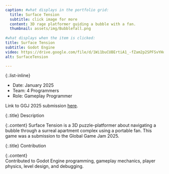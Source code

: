 ```yaml
---
caption: #what displays in the portfolio grid:
  title: Surface Tension
  subtitle: click image for more
  content: 3D rage platformer guiding a bubble with a fan.
  thumbnail: assets/img/Bubblefall.png
  
#what displays when the item is clicked:
title: Surface Tension
subtitle: Godot Engine
video: https://drive.google.com/file/d/1Wi1buCUBErtiA1_-fZam2p2SPFSvYHoz/preview
alt: SurfaceTension

---
```

{:.list-inline} 
  - Date: January 2025
  - Team: 4 Programmers
  - Role: Gameplay Programmer

  Link to GGJ 2025 submission [here](https://globalgamejam.org/games/2025/surface-tension-7).  

  {:.title}
  Description  

  {:.content}
  Surface Tension is a 3D puzzle-platformer about navigating a bubble through a surreal apartment complex using a portable fan. This game was a submission to the Global Game Jam 2025.

  {:.title}
  Contribution  

  {:.content}    
  Contributed to Godot Engine programming, gameplay mechanics, player physics, level design, and debugging.  
